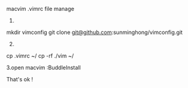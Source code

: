 macvim .vimrc file manage

1.
mkdir vimconfig
git clone git@github.com:sunminghong/vimconfig.git

2.
cp .vimrc ~/
cp -rf ./vim ~/

3.open macvim
:BuddleInstall


That's ok !

